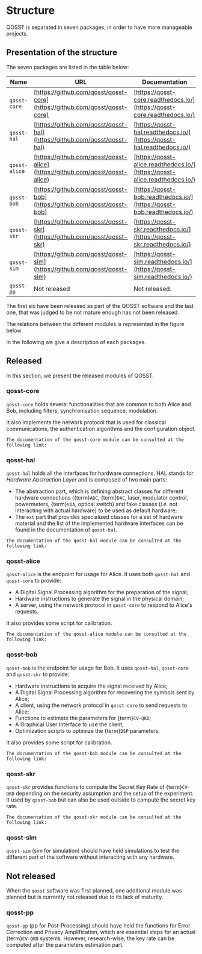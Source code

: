 # Structure

QOSST is separated in seven packages, in order to have more manageable projects.

## Presentation of the structure

The seven packages are listed in the table below:

| Name          | URL                                                                          | Documentation                                                              |
| ------------- | ---------------------------------------------------------------------------- | -------------------------------------------------------------------------- |
| `qosst-core`  | [https://github.com/qosst/qosst-core](https://github.com/qosst/qosst-core)   | [https://qosst-core.readthedocs.io/](https://qosst-core.readthedocs.io/)   |
| `qosst-hal`   | [https://github.com/qosst/qosst-hal](https://github.com/qosst/qosst-hal)     | [https://qosst-hal.readthedocs.io/](https://qosst-hal.readthedocs.io/)     |
| `qosst-alice` | [https://github.com/qosst/qosst-alice](https://github.com/qosst/qosst-alice) | [https://qosst-alice.readthedocs.io/](https://qosst-alice.readthedocs.io/) |
| `qosst-bob`   | [https://github.com/qosst/qosst-bob](https://github.com/qosst/qosst-bob)     | [https://qosst-bob.readthedocs.io/](https://qosst-bob.readthedocs.io/)     |
| `qosst-skr`   | [https://github.com/qosst/qosst-skr](https://github.com/qosst/qosst-skr)     | [https://qosst-skr.readthedocs.io/](https://qosst-skr.readthedocs.io/)     |
| `qosst-sim`   | [https://github.com/qosst/qosst-sim](https://github.com/qosst/qosst-sim)     | [https://qosst-sim.readthedocs.io/](https://qosst-sim.readthedocs.io/)     |
| `qosst-pp`    | Not released                                                                 | Not released.                                                              |

The first six have been released as part of the QOSST software and the last one, that was judged to be not mature enough has not been released.

The relations between the different modules is represented in the figure below:

In the following we give a description of each packages.

## Released

In this section, we present the released modules of QOSST.

### qosst-core

`qosst-core` holds several functionalities that are common to both Alice and Bob, including filters, synchronisation sequence, modulation.

It also implements the network protocol that is used for classical communications, the authentication algorithms and the configuration object.

```{seealso}
The documentation of the qosst-core module can be consulted at the following link: 
```

### qosst-hal

`qosst-hal` holds all the interfaces for hardware connections. HAL stands for _Hardware Abstraction Layer_ and is composed of two main parts:

* The abstraction part, which is defining abstract classes for different hardware connections ({term}`ADC`, {term}`DAC`, laser, modulator control, powermeters, {term}`VOA`, optical switch) and fake classes (_i.e._ not interacting with actual hardware) to be used as default hardware;
* The `ext` part that provides specialized classes for a set of hardware material and the list of the implemented hardware interfaces can be found in the documentation of `qosst-hal`.

```{seealso}
The documentation of the qosst-hal module can be consulted at the following link: 
```


### qosst-alice

`qosst-alice` is the endpoint for usage for Alice. It uses both `qosst-hal` and `qosst-core` to provide:

* A Digital Signal Processing algorithm for the preparation of the signal;
* Hardware instructions to generate the signal in the physical domain;
* A server, using the network protocol in `qosst-core` to respond to Alice's requests.

It also provides some script for calibration.

```{seealso}
The documentation of the qosst-alice module can be consulted at the following link: 
```

### qosst-bob

`qosst-bob` is the endpoint for usage for Bob. It uses `qosst-hal`, `qosst-core` and `qosst-skr` to provide:

* Hardware instructions to acquire the signal received by Alice;
* A Digital Signal Processing algorithm for recovering the symbols sent by Alice;
* A client, using the network protocol in `qosst-core` to send requests to Alice;
* Functions to estimate the parameters for {term}`CV-QKD`;
* A Graphical User Interface to use the client;
* Optimization scripts to optimize the {term}`DSP` parameters.

It also provides some script for calibration.

```{seealso}
The documentation of the qosst-bob module can be consulted at the following link: 
```

### qosst-skr

`qosst-skr` provides functions to compute the Secret Key Rate of {term}`CV-QKD` depending on  the security assumption and the setup of the experiment. It used by `qosst-bob` but can also be used outside to compute the secret key rate.

```{seealso}
The documentation of the qosst-skr module can be consulted at the following link: 
```

### qosst-sim

`qosst-sim` (sim for simulation) should have held simulations to test the different part of the software without interacting with any hardware.

## Not released

When the `qosst` software was first planned, one additional module was planned but is currently not released due to its lack of maturity.

### qosst-pp

`qosst-pp` (pp for Post-Processing) should have held the functions for Error Correction and Privacy Amplification, which are essential steps for an actual {term}`CV-QKD` systems. However, research-wise, the key rate can be computed after the parameters estimation part.

